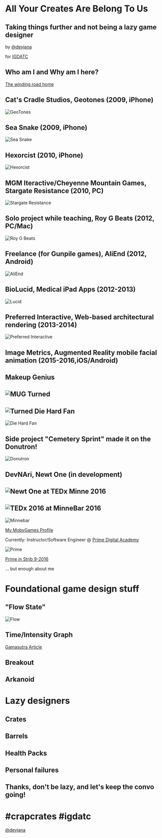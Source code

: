 All Your Creates Are Belong To Us
=================================
Taking things further and not being a lazy game designer
--------------------------------------------------------

by [@devjana](https://twitter.com/devjana)

for [IGDATC](http://www.igdatc.org/)

Who am I and Why am I here?
---------------------------

[The winding road home](https://www.google.com/maps/dir/Erie,+PA/Boca+Raton,+FL/Minneapolis,+MN/Phoenix,+AZ/Burlington,+VT/Minneapolis,+MN/Los+Angeles,+CA/Minneapolis,+MN/@34.309815,-113.8070428,4z/data=!3m1!4b1!4m50!4m49!1m5!1m1!1s0x882d7fe13db2f71f:0x89f3ae2e121d5b0a!2m2!1d-80.085059!2d42.1292241!1m5!1m1!1s0x88d923c2ef36fb27:0xd23ea6eeca6095c9!2m2!1d-80.1289321!2d26.3683064!1m5!1m1!1s0x52b333909377bbbd:0x939fc9842f7aee07!2m2!1d-93.2650108!2d44.977753!1m5!1m1!1s0x872b12ed50a179cb:0x8c69c7f8354a1bac!2m2!1d-112.0740373!2d33.4483771!1m5!1m1!1s0x4cca7a55b69b55e5:0xc35fe519720e498e!2m2!1d-73.212072!2d44.4758825!1m5!1m1!1s0x52b333909377bbbd:0x939fc9842f7aee07!2m2!1d-93.2650108!2d44.977753!1m5!1m1!1s0x80c2c75ddc27da13:0xe22fdf6f254608f4!2m2!1d-118.2436849!2d34.0522342!1m5!1m1!1s0x52b333909377bbbd:0x939fc9842f7aee07!2m2!1d-93.2650108!2d44.977753!3e0)

Cat's Cradle Studios, Geotones (2009, iPhone)
-----------------------
![GeoTones](images/geotones.png)

Sea Snake (2009, iPhone)
-----------------------
![Sea Snake](http://static.garagegames.com/static/pg/torquepowered/devinterviews/sea-snake/seaSnake2.jpg)

Hexorcist (2010, iPhone)
------------------------
![Hexorcist](images/hexorcist.png)

MGM Iteractive/Cheyenne Mountain Games, Stargate Resistance (2010, PC)
------------------------
![Stargate Resistance](http://images.eurogamer.net/articles//a/8/6/8/9/6/8/stargate_resistance.jpg.jpg/EG11/resize/722x-1/format/jpg/free-stargate-resistance-hd-desktop-wallpaper.jpg)

Solo project while teaching, Roy G Beats (2012, PC/Mac)
------------------------
![Roy G Beats](http://1.bp.blogspot.com/-tWYUvz3VuqE/Tpm0Ak3licI/AAAAAAAAAAg/TtQ7fDIA2Dk/s1600/RoyGBeats_0_9c2+2011-10-07+13-50-44-04.jpg)

Freelance (for Gunpile games), AliEnd (2012, Android)
----------------------
![AliEnd](images/aliend.png)

BioLucid, Medical iPad Apps (2012-2013)
----------------------
![Lucid](images/lucid.png)

Preferred Interactive, Web-based architectural rendering (2013-2014)
--------------------------------------------
![Preferred Interactive](images/kare11.png)

Image Metrics, Augmented Reality mobile facial animation (2015-2016,iOS/Android)
---------------------------------------------------------------------
Makeup Genius
-------------
![MUG](images/mug.png)
Turned
------
![Turned](images/turned.png)
Die Hard Fan
------------
![Die Hard Fan](images/dhf.png)

Side project "Cemetery Sprint" made it on the Donutron!
-------------------------------------
![Donutron](http://devjana.net/wp-content/uploads/2016/04/cemeteryDOnutron.jpg)

DevNAri, Newt One (in development)
-----------------
![Newt One](https://pbs.twimg.com/media/Cq_p22XWcAAEery.jpg)
at TEDx Minne 2016
------------------
![TEDx 2016](http://devjana.apps-1and1.com/wp-content/uploads/2016/08/smilingHeadphones_b-604x270.png)
at MinneBar 2016
----------------
![Minnebar](http://devjana.apps-1and1.com/wp-content/uploads/2016/04/ariWatchingArcade.jpg)

[My MobyGames Profile](http://www.mobygames.com/developer/sheet/view/developerId,426845/)

Currently: Instructor/Software Engineer @ [Prime Digital Academy](http://primeacademy.io/)

![Prime](https://course_report_production.s3.amazonaws.com/rich/rich_files/rich_files/450/s300/prime-20logo-20color.png)

[Prime in Strib 9-2016](http://www.startribune.com/prime-digital-academy-is-moving-to-grain-exchange-building/394618541/)

... but enough about me


Foundational game design stuff
==============================

"Flow State"
------------
![Flow](http://peaksynergyfitness.com/wp-content/uploads/2016/08/flow.png)

Time/Intensity Graph
--------------------
[Gamasutra Article](http://www.gamasutra.com/blogs/DevJana/20121127/182334/Back_to_basics__IntensityTime_graphs_and_balancing.php)

Breakout
--------

Arkanoid
--------

Lazy designers
==============

Crates
------

Barrels
-------

Health Packs
------------

Personal failures
-----------------

Thanks, don't be lazy, and let's keep the convo going!
----------------------------------------------
\#crapcrates \#igdatc
=====================
[@devjana](https://twitter.com/devjana)
